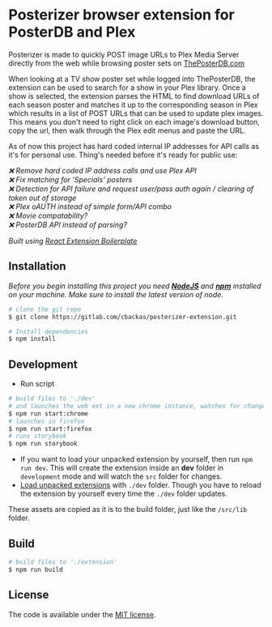 # Posterizer browser extension for PosterDB and Plex

Posterizer is made to quickly POST image URLs to Plex Media Server directly from the web while browsing poster sets on [ThePosterDB.com](https://theposterdb.com/)

When looking at a TV show poster set while logged into ThePosterDB, the extension can be used to search for a show in your Plex library. Once a show is selected, the extension parses the HTML to find download URLs of each season poster and matches it up to the corresponding season in Plex which results in a list of POST URLs that can be used to update plex images. This means you don't need to right click on each image's download button, copy the url, then walk through the Plex edit menus and paste the URL.



As of now this project has hard coded internal IP addresses for API calls as it's for personal use. Thing's needed before it's ready for public use:
<em>
  
  :x: Remove hard coded IP address calls and use Plex API <br/>
  :x: Fix matching for 'Specials' posters <br/>
  :x: Detection for API failure and request user/pass auth again / clearing of token out of storage <br/>
  :x: Plex oAUTH instead of simple form/API combo <br/>
  :x: Movie compatability? <br/>
  :x: PosterDB API instead of parsing? <br/>

</em>

*Built using [React Extension Boilerplate](https://github.com/kryptokinght/react-extension-boilerplate)*


## Installation

*Before you begin installing this project you need [**NodeJS**](https://nodejs.org/en/) and [**npm**](https://www.npmjs.com/get-npm) installed on your machine. Make sure to install the latest version of node.*

```bash
# clone the git repo
$ git clone https://gitlab.com/cbackas/posterizer-extension.git

# Install dependencies
$ npm install
```

## Development

* Run script
```bash
# build files to './dev' 
# and launches the web ext in a new chrome instance, watches for changes and updates
$ npm run start:chrome
# launches in firefox
$ npm run start:firefox
# runs storybook
$ npm run storybook
```

* If you want to load your unpacked extension by yourself, then run `npm run dev`. This will create the extension inside an **dev** folder in `development` mode and will watch the `src` folder for changes.   
* [Load unpacked extensions](https://developer.chrome.com/extensions/getstarted#unpacked) with `./dev` folder. Though you have to reload the extension by yourself every time the `./dev` folder updates.
  
These assets are copied as it is to the build folder, just like the `/src/lib` folder.


## Build

```bash
# build files to './extension'
$ npm run build
```

## License

The code is available under the [MIT license](LICENSE).

